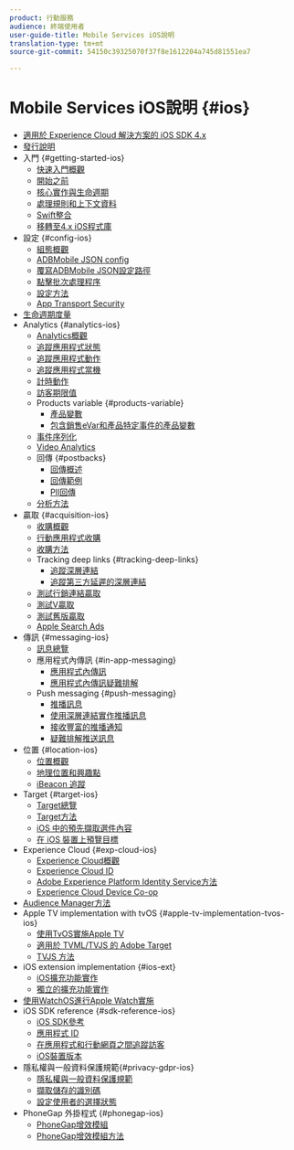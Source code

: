 ```yaml
---
product: 行動服務
audience: 終端使用者
user-guide-title: Mobile Services iOS說明
translation-type: tm+mt
source-git-commit: 54150c39325070f37f8e1612204a745d81551ea7

---
```



# Mobile Services iOS說明 {#ios}

+ [適用於 Experience Cloud 解決方案的 iOS SDK 4.x](overview.md)
+ [發行說明](rel-notes.md)
+ 入門 {#getting-started-ios}
   + [快速入門概觀](getting-started/getting-started.md)
   + [開始之前](getting-started/requirements.md)
   + [核心實作與生命週期](getting-started/dev-qs.md)
   + [處理規則和上下文資料](getting-started/proc-rules.md)
   + [Swift整合](getting-started/swift-integration.md)
   + [移轉至4.x iOS程式庫](getting-started/migration-v3.md)
+ 設定 {#config-ios}
   + [組態概觀](configuration/configuration.md)
   + [ADBMobile JSON config](configuration/json-config/json-config.md)
   + [覆寫ADBMobile JSON設定路徑](configuration/json-config/json-config-remote.md)
   + [點擊批次處理程序](configuration/hit-batching.md)
   + [設定方法](configuration/sdk-methods.md)
   + [App Transport Security](configuration/app-transport-security.md)
+ [生命週期度量](metrics.md)
+ Analytics {#analytics-ios}
   + [Analytics概觀](analytics-main/analytics-main.md)
   + [追蹤應用程式狀態](analytics-main/states.md)
   + [追蹤應用程式動作](analytics-main/actions.md)
   + [追蹤應用程式當機](analytics-main/crashes.md)
   + [計時動作](analytics-main/timed-actions.md)
   + [訪客期限值](analytics-main/lifetime-value.md)
   + Products variable {#products-variable}
      + [產品變數](analytics-main/products/products.md)
      + [包含銷售eVar和產品特定事件的產品變數](analytics-main/products/products-variable-evars-events.md)
   + [事件序列化](analytics-main/event-serialization.md)
   + [Video Analytics](analytics-main/video-qs.md)
   + 回傳 {#postbacks}
      + [回傳概述](analytics-main/postback/postback.md)
      + [回傳範例](analytics-main/postback/postback-example.md)
      + [PII回傳](analytics-main/postback/c-pii-postbacks.md)
   + [分析方法](analytics-main/analytics-methods.md)
+ 贏取 {#acquisition-ios}
   + [收購概觀](acquisition-main/acquisition-main.md)
   + [行動應用程式收購](acquisition-main/acquisition.md)
   + [收購方法](acquisition-main/c-acquisition-methods.md)
   + Tracking deep links {#tracking-deep-links}
      + [追蹤深層連結](acquisition-main/tracking-deep-links/tracking-deep-links.md)
      + [追蹤第三方延遲的深層連結](acquisition-main/tracking-deep-links/c-tracking-3rd-party-deep-deferred-links.md)
   + [測試行銷連結贏取](acquisition-main/t-testing-marketing-link-acquisition.md)
   + [測試V贏取](acquisition-main/t-testing-version-3-acquisition.md)
   + [測試舊版贏取](acquisition-main/t-testing-acquisition.md)
   + [Apple Search Ads](acquisition-main/c-apple-search-ads.md)
+ 傳訊 {#messaging-ios}
   + [訊息總覽](messaging-main/messaging-main.md)
   + 應用程式內傳訊 {#in-app-messaging}
      + [應用程式內傳訊](messaging-main/messaging/messaging.md)
      + [應用程式內傳訊疑難排解](messaging-main/messaging/in-apps-ts.md)
   + Push messaging {#push-messaging}
      + [推播訊息](messaging-main/push-messaging/push-messaging.md)
      + [使用深層連結實作推播訊息](messaging-main/push-messaging/t-mob-imp-push-deeplinking-ios-4x.md)
      + [接收豐富的推播通知](messaging-main/push-messaging/c-set-up-rich-push-notif-ios.md)
      + [疑難排解推送訊息](messaging-main/push-messaging/c-troubleshooting-push-messaging.md)
+ 位置 {#location-ios}
   + [位置概觀](location/location.md)
   + [地理位置和興趣點](location/geo-poi.md)
   + [iBeacon 追蹤](location/ibeacon.md)
+ Target {#target-ios}
   + [Target總覽](target-main/target-main.md)
   + [Target方法](target-main/c-target-methods.md)
   + [iOS 中的預先擷取選件內容](target-main/c-mob-target-prefetch-ios.md)
   + [在 iOS 裝置上預覽目標](target-main/c-mob-target-preview-ios.md)
+ Experience Cloud {#exp-cloud-ios}
   + [Experience Cloud概觀](marketing-cloud/marketing-cloud.md)
   + [Experience Cloud ID](marketing-cloud/mcvid.md)
   + [Adobe Experience Platform Identity Service方法](marketing-cloud/mc-methods.md)
   + [Experience Cloud Device Co-op](marketing-cloud/t-mob-mc-device-coop-ios-.md)
+ [Audience Manager方法](amm/aam-methods.md)
+ Apple TV implementation with tvOS {#apple-tv-implementation-tvos-ios}
   + [使用TvOS實施Apple TV](apple-tv-implementation-tvos/apple-tv-implementation-tvos.md)
   + [適用於 TVML/TVJS 的 Adobe Target](apple-tv-implementation-tvos/target-for-tvml-tvjs.md)
   + [TVJS 方法](apple-tv-implementation-tvos/tvjs-methods.md)
+ iOS extension implementation {#ios-ext}
   + [iOS擴充功能實作](ios-ext/ios-ext.md)
   + [獨立的擴充功能實作](ios-ext/c-stand-alone-extension-implementation.md)
+ [使用WatchOS進行Apple Watch實施](apple-watch-implementation-watchkit.md)
+ iOS SDK reference {#sdk-reference-ios}
   + [iOS SDK參考](reference/reference.md)
   + [應用程式 ID](reference/app-ids.md)
   + [在應用程式和行動網頁之間追蹤訪客](reference/hybrid-app.md)
   + [iOS裝置版本](reference/device-versions.md)
+ 隱私權與一般資料保護規範{#privacy-gdpr-ios}
   + [隱私權與一般資料保護規範](c-mob-privacy-gdpr-ios/c-mob-privacy-gdpr-ios.md)
   + [擷取儲存的識別碼](c-mob-privacy-gdpr-ios/c-mob-gdpr-ret-stored-ids-ios.md)
   + [設定使用者的選擇狀態](c-mob-privacy-gdpr-ios/privacy.md)
+ PhoneGap 外掛程式 {#phonegap-ios}
   + [PhoneGap增效模組](phonegap/phonegap.md)
   + [PhoneGap增效模組方法](phonegap/phonegap-methods.md)
